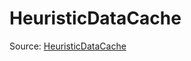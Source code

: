 # HeuristicDataCache

Source: [HeuristicDataCache](../../../csrc/scheduler/compile_time_info.h#L249)
